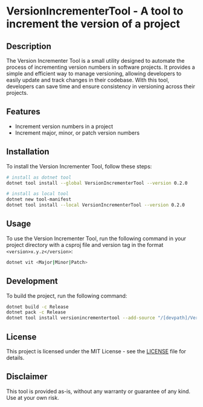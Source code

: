 # VersionIncrementerTool - A tool to increment the version of a project

## Description
The Version Incrementer Tool is a small utility designed to automate the process of incrementing version numbers in software projects. It provides a simple and efficient way to manage versioning, allowing developers to easily update and track changes in their codebase. With this tool, developers can save time and ensure consistency in versioning across their projects.

## Features

- Increment version numbers in a project
- Increment major, minor, or patch version numbers

## Installation

To install the Version Incrementer Tool, follow these steps:

``` zsh
# install as dotnet tool
dotnet tool install --global VersionIncrementerTool --version 0.2.0

# install as local tool
dotnet new tool-manifest
dotnet tool install --local VersionIncrementerTool --version 0.2.0
```

## Usage

To use the Version Incrementer Tool, run the following command in your project directory with a csproj file and version tag in the format `<version>x.y.z</version>`:

``` zsh
dotnet vit <Major|Minor|Patch>
```

## Development

To build the project, run the following command:
``` zsh
dotnet build -c Release
dotnet pack -c Release
dotnet tool install versionincrementertool --add-source "/[devpath]/VersionIncrementerTool/src/nupkg/"
```

## License

This project is licensed under the MIT License - see the [LICENSE](LICENSE.md) file for details.

## Disclaimer

This tool is provided as-is, without any warranty or guarantee of any kind. Use at your own risk.
